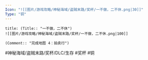 ```yaml
---
Icon: "![[图片/游戏攻略/神秘海域/盗贼末路/奖杯/一不做，二不休.png|30]]"
Type: "铜"
---
```

```ad-common-bronze-trophy
title: (Title:: "一不做，二不休")
![[图片/游戏攻略/神秘海域/盗贼末路/奖杯/一不做，二不休.png|100]]

(Comment:: "完成地图 4：拍卖行")
```

#神秘海域/盗贼末路/奖杯/DLC/生存 #奖杯 #铜
